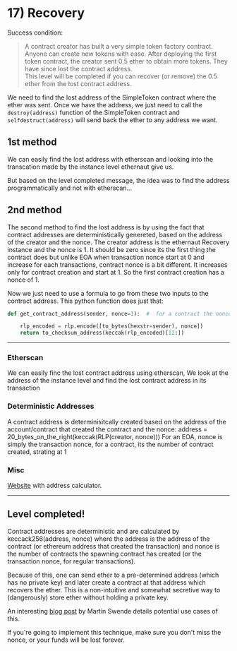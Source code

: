 # 17) Recovery

Success condition:
> A contract creator has built a very simple token factory contract. Anyone can create new tokens with ease. After deploying the first token contract, the creator sent 0.5 ether to obtain more tokens. They have since lost the contract address.  
This level will be completed if you can recover (or remove) the 0.5 ether from the lost contract address.

We need to find the lost address of the SimpleToken contract where the ether was sent. Once we have the address, we just need to call the `destroy(address)` function of the SimpleToken contract and `selfdestruct(address)` will send back the ether to any address we want.

## 1st method

We can easily find the lost address with etherscan and looking into the transcation made by the instance level ethernaut give us.

But based on the level completed message, the idea was to find the address programmatically and not with etherscan...

## 2nd method

The second method to find the lost address is by using the fact that contract addresses are deterministically genereted, based on the address of the creator and the nonce. The creator address is the ethernaut Recovery instance and the nonce is 1. It should be zero since its the first thing the contract does but unlike EOA when transaction nonce start at 0 and increase for each transactions, contract nonce is a bit different. It increases only for contract creation and start at 1. So the first contract creation has a nonce of 1.

Now we just need to use a formula to go from these two inputs to the contract address. This python function does just that:

```python
def get_contract_address(sender, nonce=1):  #  for a contract the nonce start at one

    rlp_encoded = rlp.encode([to_bytes(hexstr=sender), nonce])
    return to_checksum_address(keccak(rlp_encoded)[12:])
```

---
### Etherscan
We can easily finc the lost contract address using etherscan, We look at the address of the instance level and find the lost contract address in its transaction

### Deterministic Addresses

A contract address is determinisitcally created based on the address of the account/contract that created the contract and the nonce: address = 20_bytes_on_the_right(keccak(RLP(creator, nonce)))
For an EOA, nonce is simply the transaction nonce, for a contract, its the number of contract created, strating at 1

### Misc
[Website](https://toolkit.abdk.consulting/ethereum#contract-address) with address calculator.

---
## Level completed!

Contract addresses are deterministic and are calculated by keccack256(address, nonce) where the address is the address of the contract (or ethereum address that created the transaction) and nonce is the number of contracts the spawning contract has created (or the transaction nonce, for regular transactions).

Because of this, one can send ether to a pre-determined address (which has no private key) and later create a contract at that address which recovers the ether. This is a non-intuitive and somewhat secretive way to (dangerously) store ether without holding a private key.

An interesting [blog post](http://martin.swende.se/blog/Ethereum_quirks_and_vulns.html) by Martin Swende details potential use cases of this.

If you're going to implement this technique, make sure you don't miss the nonce, or your funds will be lost forever.
